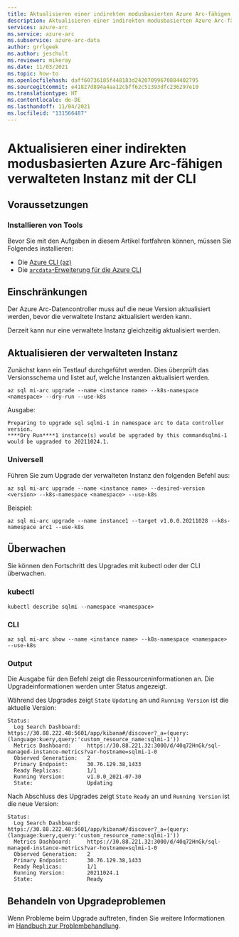 ```yaml
---
title: Aktualisieren einer indirekten modusbasierten Azure Arc-fähigen verwalteten Instanz mit der CLI
description: Aktualisieren einer indirekten modusbasierten Azure Arc-fähigen verwalteten Instanz mit der CLI
services: azure-arc
ms.service: azure-arc
ms.subservice: azure-arc-data
author: grrlgeek
ms.author: jeschult
ms.reviewer: mikeray
ms.date: 11/03/2021
ms.topic: how-to
ms.openlocfilehash: daff60736185f448183d24207099670884402795
ms.sourcegitcommit: e41827d894a4aa12cbff62c51393dfc236297e10
ms.translationtype: HT
ms.contentlocale: de-DE
ms.lasthandoff: 11/04/2021
ms.locfileid: "131566487"
---
```

# <a name="upgrade-an-indirect-mode-azure-arc-enabled-managed-instance-using-the-cli"></a>Aktualisieren einer indirekten modusbasierten Azure Arc-fähigen verwalteten Instanz mit der CLI

## <a name="prerequisites"></a>Voraussetzungen

### <a name="install-tools"></a>Installieren von Tools

Bevor Sie mit den Aufgaben in diesem Artikel fortfahren können, müssen Sie Folgendes installieren:

- Die [Azure CLI (az)](/cli/azure/install-azure-cli)
- Die [`arcdata`-Erweiterung für die Azure CLI](install-arcdata-extension.md)

## <a name="limitations"></a>Einschränkungen

Der Azure Arc-Datencontroller muss auf die neue Version aktualisiert werden, bevor die verwaltete Instanz aktualisiert werden kann.

Derzeit kann nur eine verwaltete Instanz gleichzeitig aktualisiert werden.

## <a name="upgrade-the-managed-instance"></a>Aktualisieren der verwalteten Instanz

Zunächst kann ein Testlauf durchgeführt werden. Dies überprüft das Versionsschema und listet auf, welche Instanzen aktualisiert werden.

````cli
az sql mi-arc upgrade --name <instance name> --k8s-namespace <namespace> --dry-run --use-k8s
````

Ausgabe:

```output
Preparing to upgrade sql sqlmi-1 in namespace arc to data controller version.
****Dry Run****1 instance(s) would be upgraded by this commandsqlmi-1 would be upgraded to 20211024.1.
```

### <a name="general-purpose"></a>Universell

Führen Sie zum Upgrade der verwalteten Instanz den folgenden Befehl aus:

````cli
az sql mi-arc upgrade --name <instance name> --desired-version <version> --k8s-namespace <namespace> --use-k8s
````

Beispiel:

````cli
az sql mi-arc upgrade --name instance1 --target v1.0.0.20211028 --k8s-namespace arc1 --use-k8s
````

## <a name="monitor"></a>Überwachen

Sie können den Fortschritt des Upgrades mit kubectl oder der CLI überwachen.

### <a name="kubectl"></a>kubectl

```console
kubectl describe sqlmi --namespace <namespace>
```

### <a name="cli"></a>CLI

```cli
az sql mi-arc show --name <instance name> --k8s-namespace <namespace> --use-k8s
```

### <a name="output"></a>Output

Die Ausgabe für den Befehl zeigt die Ressourceninformationen an. Die Upgradeinformationen werden unter Status angezeigt.

Während des Upgrades zeigt ```State``` ```Updating``` an und ```Running Version``` ist die aktuelle Version:

```output
Status:
  Log Search Dashboard:  https://30.88.222.48:5601/app/kibana#/discover?_a=(query:(language:kuery,query:'custom_resource_name:sqlmi-1'))
  Metrics Dashboard:     https://30.88.221.32:3000/d/40q72HnGk/sql-managed-instance-metrics?var-hostname=sqlmi-1-0
  Observed Generation:   2
  Primary Endpoint:      30.76.129.38,1433
  Ready Replicas:        1/1
  Running Version:       v1.0.0_2021-07-30
  State:                 Updating
```

Nach Abschluss des Upgrades zeigt ```State``` ```Ready``` an und ```Running Version``` ist die neue Version:

```output
Status:
  Log Search Dashboard:  https://30.88.222.48:5601/app/kibana#/discover?_a=(query:(language:kuery,query:'custom_resource_name:sqlmi-1'))
  Metrics Dashboard:     https://30.88.221.32:3000/d/40q72HnGk/sql-managed-instance-metrics?var-hostname=sqlmi-1-0
  Observed Generation:   2
  Primary Endpoint:      30.76.129.38,1433
  Ready Replicas:        1/1
  Running Version:       20211024.1
  State:                 Ready
```

## <a name="troubleshoot-upgrade-problems"></a>Behandeln von Upgradeproblemen

Wenn Probleme beim Upgrade auftreten, finden Sie weitere Informationen im [Handbuch zur Problembehandlung](troubleshoot-guide.md).
